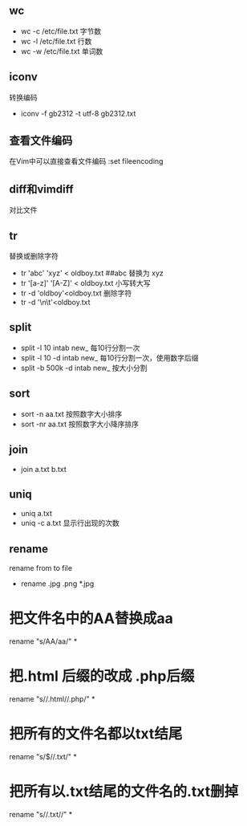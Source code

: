 ## wc
- wc -c /etc/file.txt 字节数
- wc -l /etc/file.txt 行数
- wc -w /etc/file.txt 单词数
## iconv
转换编码
- iconv -f  gb2312 -t utf-8 gb2312.txt

## 查看文件编码
在Vim中可以直接查看文件编码
:set fileencoding
## diff和vimdiff
对比文件

## tr
替换或删除字符
- tr 'abc' 'xyz' < oldboy.txt ##abc 替换为 xyz
- tr '[a-z]' '[A-Z]' < oldboy.txt 小写转大写
- tr -d 'oldboy'<oldboy.txt 删除字符
- tr -d '\n\t'<oldboy.txt

## split
- split -l 10 intab new_ 每10行分割一次
- split -l 10 -d intab new_  每10行分割一次，使用数字后缀
- split -b 500k -d intab new_  按大小分割
## sort
- sort -n aa.txt 按照数字大小排序
- sort -nr aa.txt 按照数字大小降序排序

## join
- join a.txt b.txt

## uniq
-  uniq a.txt
-  uniq -c a.txt 显示行出现的次数

## rename
rename from to file 

- rename .jpg .png *.jpg
# 把文件名中的AA替换成aa
rename "s/AA/aa/" * 
# 把.html 后缀的改成 .php后缀
rename "s//.html//.php/" * 
# 把所有的文件名都以txt结尾
rename "s/$//.txt/" *
# 把所有以.txt结尾的文件名的.txt删掉
rename "s//.txt//" *









